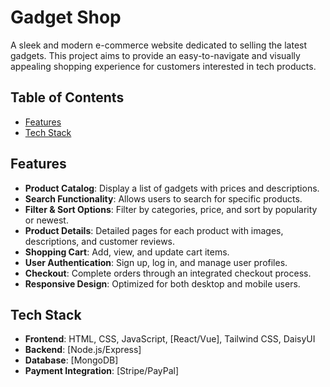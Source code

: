 # Gadget Shop

A sleek and modern e-commerce website dedicated to selling the latest gadgets. This project aims to provide an easy-to-navigate and visually appealing shopping experience for customers interested in tech products.

## Table of Contents

- [Features](#features)
- [Tech Stack](#tech-stack)


## Features

- **Product Catalog**: Display a list of gadgets with prices and descriptions.
- **Search Functionality**: Allows users to search for specific products.
- **Filter & Sort Options**: Filter by categories, price, and sort by popularity or newest.
- **Product Details**: Detailed pages for each product with images, descriptions, and customer reviews.
- **Shopping Cart**: Add, view, and update cart items.
- **User Authentication**: Sign up, log in, and manage user profiles.
- **Checkout**: Complete orders through an integrated checkout process.
- **Responsive Design**: Optimized for both desktop and mobile users.

## Tech Stack

- **Frontend**: HTML, CSS, JavaScript, [React/Vue], Tailwind CSS, DaisyUI
- **Backend**: [Node.js/Express]
- **Database**: [MongoDB]
- **Payment Integration**: [Stripe/PayPal]

